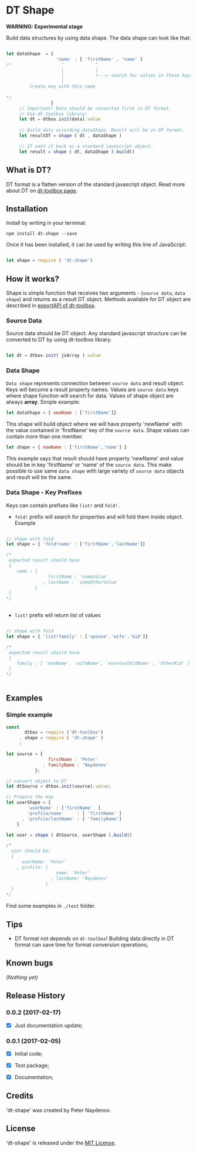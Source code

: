 # DT Shape

**WARNING: Experimental stage**

Build data structures by using data shape. The data shape can look like that:

```js

let dataShape  = {
                   'name' : [ 'firstName' , 'name' ]
/*                   ^            ^
                     |            |
                     |            +---> search for values in these keys
                     |
         Create key with this name
                     
*/
                 }
     // Important! Data should be converted first in DT format.
     // Use dt-toolbox library:
     let dt = dtbox.init(data).value
     
     // Build data according dataShape. Result will be in DT format.
     let resultDT = shape ( dt , dataShape )

     // If want it back as a standard javascript object:
     let result = shape ( dt, dataShape ).build()

```



## What is DT?

DT format is a flatten version of the standard javascript object. 
Read more about DT on [dt-toolbox page](https://github.com/PeterNaydenov/dt-toolbox).




## Installation

Install by writing in your terminal:
```
npm install dt-shape --save
```

Once it has been installed, it can be used by writing this line of JavaScript:
```js

let shape = require ( 'dt-shape')

```




## How it works?
Shape is simple function that receives two arguments - (`source data`, `data shape`) and returns as a result DT object.
Methods available for DT object are described in [exportAPI of dt-toolbox](https://github.com/PeterNaydenov/dt-toolbox).

### Source Data
Source data should be DT object. Any standard javascript structure can be converted to DT by using dt-toolbox library.

```js

let dt = dtbox.init( jsArray ).value

```

### Data Shape
`Data shape` represents connection between `source data` and result object. Keys will become a result property names. Values are `source data` keys where shape function will search for data. Values of shape object are always **array**. Simple example:

``` js
let dataShape = { newName : ['firstName']}

``` 
This shape will build object where we will have property 'newName' with the value contained in 'firstName' key of the `source data`. Shape values can contain more than one member. 

```js
let shape = { newName : ['firstName','name'] }
```
This example says that result should have property 'newName' and value should be in key 'firstName' or 'name' of the `source data`. This make possible to use same `data shape` with large variety of `source data` objects and result will be the same.

### Data Shape - Key Prefixes
Keys can contain prefixes like `list!` and `fold!`.

- `fold!` prefix will search for properties and will fold them inside object. Example

```js

// shape with fold
let shape = { 'fold!name' : ['firstName','lastName']}

/*
 expected result should have
 {
    name : {
                firstName : 'someValue'
              , lastName : 'someOtherValue'
           }
 }
*/
 
```

- `list!` prefix will return list of values
```js

// shape with fold
let shape = { 'list!family' : ['spouse','wife','kid']}

/*
 expected result should have
 {
    family : [ 'manName', 'wifeName', 'eventualKidName' , 'OtherKid' ]
 }
*/
 
```










## Examples 

### Simple example

```js
const 
       dtbox = require ('dt-toolbox')
     , shape = require ( 'dt-shape' )
     ;

let source = {
                firstName : 'Peter'
              , familyName : 'Naydenov'
           };

// convert object to DT
let dtSource = dtbox.init(source).value;

// Prepare the map
let userShape = {
        'userName' : ['firstName'  ]
        'profile/name'     : [ 'firstName' ]
      , 'profile/lastName' : [ 'familyName']
    }

let user = shape ( dtSource, userShape ).build()

/*
  user should be:
  { 
      userName: 'Peter'
    , profile: { 
                   name: 'Peter'
                 , lastName: 'Naydenov' 
               } 
  }
*/


```

Find some examples in `./test` folder.










## Tips

- DT format not depends on `dt-toolbox`! Building data directly in DT format can save time for format conversion operations;








## Known bugs
_(Nothing yet)_










## Release History

### 0.0.2 (2017-02-17)
 - [x] Just documentation update;

### 0.0.1 (2017-02-05)
 
 - [x] Initial code;
 - [x] Test package;
 - [x] Documentation;





## Credits
'dt-shape' was created by Peter Naydenov.





## License
'dt-shape' is released under the [MIT License](http://opensource.org/licenses/MIT).




